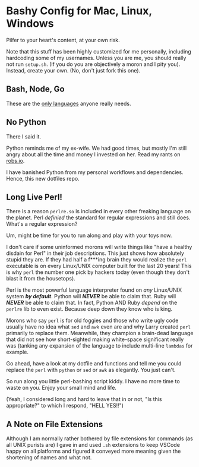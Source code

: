 Bashy Config for Mac, Linux, Windows
====================================

Pilfer to your heart's content, at your own risk. 

Note that this stuff has been highly customized for me personally, including
hardcoding some of my usernames. Unless you are me, you should really not run
`setup.sh`. (If you do you are objectively a moron and I pity you). Instead,
create your own. (No, don't just fork this one).

Bash, Node, Go
--------------

These are the [only languages] anyone really needs.

[only languages]: https://medium.com/@robmuh/languages-you-need-fa65eeefe6d2

No Python
---------

There I said it.

Python reminds me of my ex-wife. We had good times, but mostly I'm still
angry about all the time and money I invested on her. Read my rants on
[robs.io](https://robs.io).

I have banished Python from my personal workflows and dependencies. Hence,
this new dotfiles repo.

Long Live Perl!
---------------

There is a reason `perlre.so` is included in every other freaking language
on the planet. Perl *definied* the standard for regular expressions and
still does. What's a regular expression? 

Um, might be time for you to run along and play with your toys now.

I don't care if some uninformed morons will write things like "have a
healthy disdain for Perl" in their job descriptions. This just shows how
absolutely stupid they are. If they had half a f***ing brain they would
realize the `perl` executable is on every Linux/UNIX computer built for the
last 20 years! This is why `perl` the number one pick by hackers
today (even though they don't blast it from the housetops).

Perl is the most powerful language interpreter found on *any*
Linux/UNIX system ***by default***. Python will ***NEVER*** be able to claim
that. Ruby will ***NEVER*** be able to claim that. In fact, Python AND Ruby
*depend* on the `perlre` lib to even exist. Because deep down they know
who is king.

Morons who say `perl` is for old foggies and those who write ugly code
usually have no idea what `sed` and `awk` even are and why Larry created
`perl` primarily to replace them. Meanwhile, they champion a brain-dead
language that did not see how short-sighted making white-space significant
really was (tanking any expansion of the language to include multi-line
`lambdas` for example.

Go ahead, have a look at my dotfile and functions and tell me you could
replace the `perl` with `python` or `sed` or `awk` as elegantly. You just
can't.

So run along you little perl-bashing script kiddy. I have no more time to
waste on you. Enjoy your small mind and life.

(Yeah, I considered long and hard to leave that in or not, "Is this
appropriate?" to which I respond, "HELL YES!!")

A Note on File Extensions
-------------------------

Although I am normally rather bothered by file extensions for commands (as
all UNIX purists are) I gave in and used `.sh` extensions to keep VSCode
happy on all platforms and figured it conveyed more meaning given the
shortening of names and what not.